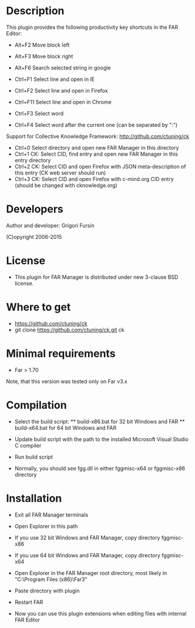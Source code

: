 Description
====================

This plugin provides the following productivity 
key shortcuts in the FAR Editor: 

* Alt+F2   Move block left
* Alt+F3   Move block right

* Alt+F6   Search selected string in google

* Ctrl+F1  Select line and open in IE
* Ctrl+F2  Select line and open in Firefox
* Ctrl+F11 Select line and open in Chrome

* Ctrl+F3  Select word
* Ctrl+F4  Select word after the current one (can be separated by ":")

Support for Collective Knowledge Framework: http://github.com/ctuning/ck
* Ctrl+0   Select directory and open new FAR Manager in this directory
* Ctrl+1   CK: Select CID, find entry and open new FAR Manager in this entry directory 
* Ctrl+2   CK: Select CID and open Firefox with JSON meta-description 
               of this entry (CK web server should run)
* Ctrl+3   CK: Select CID and open Firefox with c-mind.org CID entry 
               (should be changed with cknowledge.org)

Developers
==========

Author and developer: Grigori Fursin

(C)opyright 2006-2015

License
=======
* This plugin for FAR Manager is distributed 
under new 3-clause BSD license.

Where to get
============
* https://github.com/ctuning/ck
* git clone https://github.com/ctuning/ck.git ck

Minimal requirements
====================
* Far > 1.70

Note, that this version was tested only on Far v3.x

Compilation
===========

* Select the build script:
** build-x86.bat for 32 bit Windows and FAR 
** build-x64.bat for 64 bit Windows and FAR

* Update build script with the path to the installed
  Microsoft Visual Studio C compiler

* Run build script

* Normally, you should see fgg.dll in either fggmisc-x64 
  or fggmisc-x86 directory

Installation
============
* Exit all FAR Manager terminals

* Open Explorer in this path

* If you use 32 bit Windows and FAR Manager, 
  copy directory fggmisc-x86
* If you use 64 bit Windows and FAR Manager, 
  copy directory fggmisc-x64

* Open Explorer in the FAR Manager root directory,
  most likely in "C:\Program Files (x86)\Far3"

* Paste directory with plugin

* Restart FAR

* Now you can use this plugin extensions when editing files
  with internal FAR Editor
